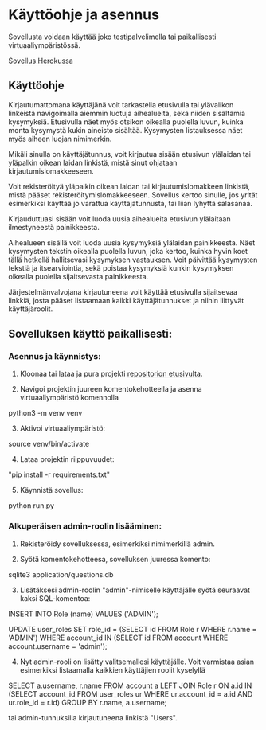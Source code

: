 # Käyttöohje ja asennus

Sovellusta voidaan käyttää joko testipalvelimella tai paikallisesti virtuaaliympäristössä.

[Sovellus Herokussa](https://tenttibot.herokuapp.com/)

## Käyttöohje

Kirjautumattomana käyttäjänä voit tarkastella etusivulla tai ylävalikon linkeistä navigoimalla aiemmin luotuja aihealueita, sekä niiden sisältämiä kysymyksiä. Etusivulla näet myös otsikon oikealla puolella luvun, kuinka monta kysymystä kukin aineisto sisältää. Kysymysten listauksessa näet myös aiheen luojan nimimerkin.

Mikäli sinulla on käyttäjätunnus, voit kirjautua sisään etusivun ylälaidan tai yläpalkin oikean laidan linkistä, mistä sinut ohjataan kirjautumislomakkeeseen.

Voit rekisteröityä yläpalkin oikean laidan tai kirjautumislomakkeen linkistä, mistä pääset rekisteröitymislomakkeeseen. Sovellus kertoo sinulle, jos yrität esimerkiksi käyttää jo varattua käyttäjätunnusta, tai liian lyhyttä salasanaa.

Kirjauduttuasi sisään voit luoda uusia aihealueita etusivun ylälaitaan ilmestyneestä painikkeesta.

Aihealueen sisällä voit luoda uusia kysymyksiä ylälaidan painikkeesta. Näet kysymysten tekstin oikealla puolella luvun, joka kertoo, kuinka hyvin koet tällä hetkellä hallitsevasi kysymyksen vastauksen. Voit päivittää kysymysten tekstiä ja itsearviointia, sekä poistaa kysymyksiä kunkin kysymyksen oikealla puolella sijaitsevasta painikkeesta.

Järjestelmänvalvojana kirjautuneena voit käyttää etusivulla sijaitsevaa linkkiä, josta pääset listaamaan kaikki käyttäjätunnukset ja niihin liittyvät käyttäjäroolit.

## Sovelluksen käyttö paikallisesti:

### Asennus ja käynnistys:

1. Kloonaa tai lataa ja pura projekti [repositorion etusivulta](https://github.com/magael/tenttibot).

2. Navigoi projektin juureen komentokehotteella ja asenna virtuaaliympäristö komennolla

python3 -m venv venv

3. Aktivoi virtuaaliympäristö:

source venv/bin/activate

4. Lataa projektin riippuvuudet:

"pip install -r requirements.txt"

5. Käynnistä sovellus:

python run.py


### Alkuperäisen admin-roolin lisääminen:

1. Rekisteröidy sovelluksessa, esimerkiksi nimimerkillä admin.

2. Syötä komentokehotteesa, sovelluksen juuressa komento:

sqlite3 application/questions.db

3. Lisätäksesi admin-roolin "admin"-nimiselle käyttäjälle syötä seuraavat kaksi SQL-komentoa:

INSERT INTO Role (name) VALUES ('ADMIN');

UPDATE user_roles SET role_id = (SELECT id FROM Role r WHERE r.name = 'ADMIN') WHERE account_id IN (SELECT id FROM account WHERE account.username = 'admin');

4. Nyt admin-rooli on lisätty valitsemallesi käyttäjälle. Voit varmistaa asian esimerkiksi listaamalla kaikkien käyttäjien roolit kyselyllä

SELECT a.username, r.name FROM account a LEFT JOIN Role r ON a.id IN (SELECT account_id FROM user_roles ur WHERE ur.account_id = a.id AND ur.role_id = r.id) GROUP BY r.name, a.username;

tai admin-tunnuksilla kirjautuneena linkistä "Users".